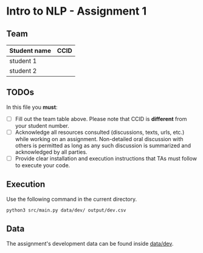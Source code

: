 # Intro to NLP - Assignment 1

## Team
|Student name| CCID |
|------------|------|
|student 1   |      |
|student 2   |      |

## TODOs

In this file you **must**:
- [ ] Fill out the team table above. Please note that CCID is **different** from your student number.
- [ ] Acknowledge all resources consulted (discussions, texts, urls, etc.) while working on an assignment. Non-detailed oral discussion with others is permitted as long as any such discussion is summarized and acknowledged by all parties.
- [ ] Provide clear installation and execution instructions that TAs must follow to execute your code.

## Execution
Use the following command in the current directory.

`python3 src/main.py data/dev/ output/dev.csv`

## Data

The assignment's development data can be found inside [data/dev](data/dev).